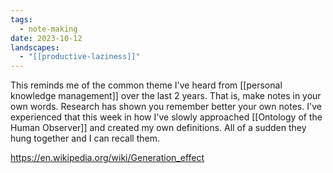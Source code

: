```yaml
---
tags:
  - note-making
date: 2023-10-12
landscapes:
  - "[[productive-laziness]]"
---
```

This reminds me of the common theme I've heard from [[personal knowledge management]] over the last 2 years. That is, make notes in your own words. Research has shown you remember better your own notes. I've experienced that this week in how I've slowly approached [[Ontology of the Human Observer]] and created my own definitions. All of a sudden they hung together and I can recall them.

https://en.wikipedia.org/wiki/Generation_effect
